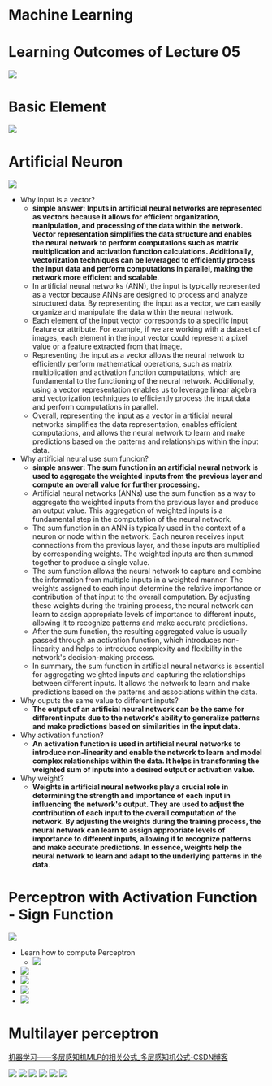 # Machine Learning

# Learning Outcomes of Lecture 05
![](../../attachments/Pasted%20image%2020231219133134.png)

# Basic Element
![](../../attachments/Pasted%20image%2020231219133427.png)

# Artificial Neuron
![](../../attachments/Pasted%20image%2020231219133750.png)
- Why input is a vector?
	- **simple answer: Inputs in artificial neural networks are represented as vectors because it allows for efficient organization, manipulation, and processing of the data within the network. Vector representation simplifies the data structure and enables the neural network to perform computations such as matrix multiplication and activation function calculations. Additionally, vectorization techniques can be leveraged to efficiently process the input data and perform computations in parallel, making the network more efficient and scalable**.
	- In artificial neural networks (ANN), the input is typically represented as a vector because ANNs are designed to process and analyze structured data. By representing the input as a vector, we can easily organize and manipulate the data within the neural network.
	- Each element of the input vector corresponds to a specific input feature or attribute. For example, if we are working with a dataset of images, each element in the input vector could represent a pixel value or a feature extracted from that image.
	- Representing the input as a vector allows the neural network to efficiently perform mathematical operations, such as matrix multiplication and activation function computations, which are fundamental to the functioning of the neural network. Additionally, using a vector representation enables us to leverage linear algebra and vectorization techniques to efficiently process the input data and perform computations in parallel.
	- Overall, representing the input as a vector in artificial neural networks simplifies the data representation, enables efficient computations, and allows the neural network to learn and make predictions based on the patterns and relationships within the input data.
- Why artificial neural use sum funcion?
	- **simple answer: The sum function in an artificial neural network is used to aggregate the weighted inputs from the previous layer and compute an overall value for further processing.**
	- Artificial neural networks (ANNs) use the sum function as a way to aggregate the weighted inputs from the previous layer and produce an output value. This aggregation of weighted inputs is a fundamental step in the computation of the neural network.
	- The sum function in an ANN is typically used in the context of a neuron or node within the network. Each neuron receives input connections from the previous layer, and these inputs are multiplied by corresponding weights. The weighted inputs are then summed together to produce a single value.
	- The sum function allows the neural network to capture and combine the information from multiple inputs in a weighted manner. The weights assigned to each input determine the relative importance or contribution of that input to the overall computation. By adjusting these weights during the training process, the neural network can learn to assign appropriate levels of importance to different inputs, allowing it to recognize patterns and make accurate predictions.
	- After the sum function, the resulting aggregated value is usually passed through an activation function, which introduces non-linearity and helps to introduce complexity and flexibility in the network's decision-making process.
	- In summary, the sum function in artificial neural networks is essential for aggregating weighted inputs and capturing the relationships between different inputs. It allows the network to learn and make predictions based on the patterns and associations within the data.
- Why ouputs the same value to different inputs?
	- **The output of an artificial neural network can be the same for different inputs due to the network's ability to generalize patterns and make predictions based on similarities in the input data.**
- Why activation function?
	- **An activation function is used in artificial neural networks to introduce non-linearity and enable the network to learn and model complex relationships within the data. It helps in transforming the weighted sum of inputs into a desired output or activation value.**
- Why weight?
	- **Weights in artificial neural networks play a crucial role in determining the strength and importance of each input in influencing the network's output. They are used to adjust the contribution of each input to the overall computation of the network. By adjusting the weights during the training process, the neural network can learn to assign appropriate levels of importance to different inputs, allowing it to recognize patterns and make accurate predictions. In essence, weights help the neural network to learn and adapt to the underlying patterns in the data**.
# Perceptron with Activation Function - Sign Function
![](../../attachments/Pasted%20image%2020231219133844.png)
- Learn how to compute Perceptron
	- ![](../../attachments/Pasted%20image%2020231219133929.png)
- ![](../../attachments/Pasted%20image%2020231219134303.png)
- ![](../../attachments/Pasted%20image%2020231219134328.png)
- ![](../../attachments/Pasted%20image%2020231219134345.png)
- ![](../../attachments/Pasted%20image%2020231219134405.png)

# Multilayer perceptron

[机器学习——多层感知机MLP的相关公式_多层感知机公式-CSDN博客](https://blog.csdn.net/u011848397/article/details/102733351)

![](../../attachments/Pasted%20image%2020231219134457.png)
![](../../attachments/Pasted%20image%2020231219134623.png)
![](../../attachments/Pasted%20image%2020231219134639.png)
![](../../attachments/Pasted%20image%2020231219134742.png)
![](../../attachments/Pasted%20image%2020231219134752.png)
![](../../attachments/Pasted%20image%2020231219134804.png)